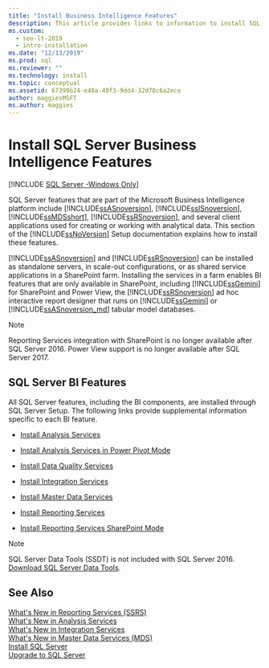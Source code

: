 ```yaml
---
title: "Install Business Intelligence Features"
description: This article provides links to information to install SQL Server features that are part of the Microsoft Business Intelligence platform.
ms.custom:
  - seo-lt-2019
  - intro-installation
ms.date: "12/13/2019"
ms.prod: sql
ms.reviewer: ""
ms.technology: install
ms.topic: conceptual
ms.assetid: 67399b24-e48a-49f3-9dd4-32d78c6a2ece
author: maggiesMSFT
ms.author: maggies
---
```


# Install SQL Server Business Intelligence Features

[!INCLUDE [SQL Server -Windows Only](../../includes/applies-to-version/sql-windows-only.md)]

  SQL Server features that are part of the Microsoft Business Intelligence platform include [!INCLUDE[ssASnoversion](../../includes/ssasnoversion-md.md)], [!INCLUDE[ssISnoversion](../../includes/ssisnoversion-md.md)], [!INCLUDE[ssMDSshort](../../includes/ssmdsshort-md.md)], [!INCLUDE[ssRSnoversion](../../includes/ssrsnoversion-md.md)], and several client applications used for creating or working with analytical data. This section of the [!INCLUDE[ssNoVersion](../../includes/ssnoversion-md.md)] Setup documentation explains how to install these features.  
  
 [!INCLUDE[ssASnoversion](../../includes/ssasnoversion-md.md)] and [!INCLUDE[ssRSnoversion](../../includes/ssrsnoversion-md.md)] can be installed as standalone servers, in scale-out configurations, or as shared service applications in a SharePoint farm. Installing the services in a farm enables BI features that are only available in SharePoint, including [!INCLUDE[ssGemini](../../includes/ssgemini-md.md)] for SharePoint and Power View, the [!INCLUDE[ssRSnoversion](../../includes/ssrsnoversion-md.md)] ad hoc interactive report designer that runs on [!INCLUDE[ssGemini](../../includes/ssgemini-md.md)] or [!INCLUDE[ssASnoversion_md](../../includes/ssasnoversion-md.md)] tabular model databases. 

 > [!NOTE]
 > Reporting Services integration with SharePoint is no longer available after SQL Server 2016. Power View support is no longer available after SQL Server 2017.
  
## SQL Server BI Features  
 All SQL Server features, including the BI components, are installed through SQL Server Setup. The following links provide supplemental information specific to each BI feature.  
  
-   [Install Analysis Services](/analysis-services/instances/install-windows/install-analysis-services)  
  
-   [Install Analysis Services in Power Pivot Mode](/analysis-services/instances/install-windows/install-analysis-services-in-power-pivot-mode)  
  
-   [Install Data Quality Services](../../data-quality-services/install-windows/install-data-quality-services.md)  
  
-   [Install Integration Services](../../integration-services/install-windows/install-integration-services.md)  
  
-   [Install Master Data Services](../../master-data-services/install-windows/install-master-data-services.md)  
  
-   [Install Reporting Services](../../reporting-services/install-windows/install-reporting-services.md)  
  
-   [Install Reporting Services SharePoint Mode](../../reporting-services/install-windows/install-reporting-services-sharepoint-mode.md)  

> [!NOTE]
> SQL Server Data Tools (SSDT) is not included with SQL Server 2016. [Download SQL Server Data Tools](../../ssdt/download-sql-server-data-tools-ssdt.md).
  
## See Also  
 [What's New in Reporting Services &#40;SSRS&#41;](../../reporting-services/what-s-new-in-sql-server-reporting-services-ssrs.md)   
 [What's New in Analysis Services](/analysis-services/what-s-new-in-analysis-services)   
 [What's New in Integration Services](../../integration-services/what-s-new-in-integration-services-in-sql-server-2016.md)   
 [What's New in Master Data Services &#40;MDS&#41;](../../master-data-services/what-s-new-in-master-data-services-mds.md)   
 [Install SQL Server](../../database-engine/install-windows/install-sql-server.md)   
 [Upgrade to SQL Server](../../database-engine/install-windows/upgrade-sql-server.md)  
  
